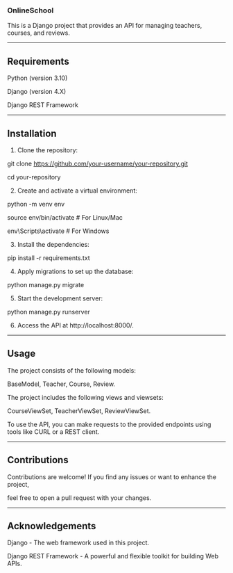 ### OnlineSchool

This is a Django project that provides an API for managing teachers, courses, and reviews.

----------------------------------------------------------------------------------

## Requirements

Python (version 3.10)

Django (version 4.X)

Django REST Framework 

----------------------------------------------------------------------------------

## Installation

1. Clone the repository:

git clone https://github.com/your-username/your-repository.git

cd your-repository

2. Create and activate a virtual environment:

python -m venv env

source env/bin/activate  # For Linux/Mac

env\Scripts\activate  # For Windows

3. Install the dependencies:

pip install -r requirements.txt

4. Apply migrations to set up the database:

python manage.py migrate

5. Start the development server:

python manage.py runserver

6. Access the API at http://localhost:8000/.

----------------------------------------------------------------------------------

## Usage

The project consists of the following models:

BaseModel, Teacher, Course, Review.

The project includes the following views and viewsets:

CourseViewSet, TeacherViewSet, ReviewViewSet.

To use the API, you can make requests to the provided endpoints using tools like CURL or a REST client.

----------------------------------------------------------------------------------

## Contributions

Contributions are welcome! If you find any issues or want to enhance the project, 

feel free to open a pull request with your changes.

----------------------------------------------------------------------------------

## Acknowledgements

Django - The web framework used in this project.

Django REST Framework - A powerful and flexible toolkit for building Web APIs.
